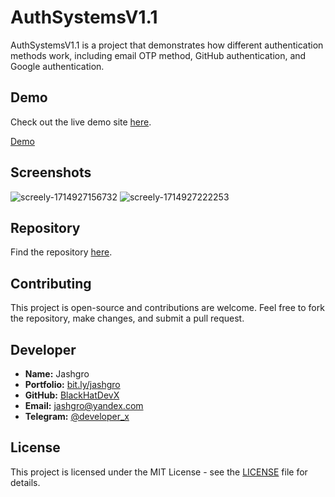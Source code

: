 # AuthSystemsV1.1

AuthSystemsV1.1 is a project that demonstrates how different authentication methods work, including email OTP method, GitHub authentication, and Google authentication.

## Demo 

Check out the live demo site [here](https://authsystems.onrender.com).

[Demo](https://github.com/BlackHatDevX/authsystems/assets/91268029/4949587a-9c90-4476-ace8-0e48ce67191e)


## Screenshots
![screely-1714927156732](https://github.com/BlackHatDevX/authsystems/assets/91268029/d87a4367-aa1c-47ba-a384-c9a954fcf8b7)
![screely-1714927222253](https://github.com/BlackHatDevX/authsystems/assets/91268029/5b2a534e-8d38-4b30-841d-7438ca54ca20)

## Repository

Find the repository [here](https://github.com/BlackHatDevX/authsystems).

## Contributing

This project is open-source and contributions are welcome. Feel free to fork the repository, make changes, and submit a pull request.

## Developer

- **Name:** Jashgro
- **Portfolio:** [bit.ly/jashgro](https://bit.ly/jashgro)
- **GitHub:** [BlackHatDevX](https://github.com/BlackHatDevX)
- **Email:** [jashgro@yandex.com](mailto:jashgro@yandex.com)
- **Telegram:** [@developer_x](https://telegram.dog/deveIoper_x)

## License

This project is licensed under the MIT License - see the [LICENSE](/LICENSE) file for details.
